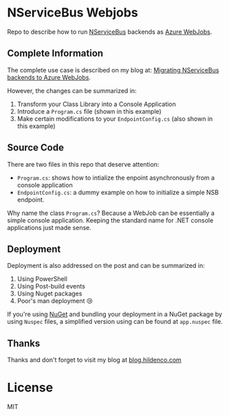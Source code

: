 # NServiceBus Webjobs
Repo to describe how to run [NServiceBus](https://particular.net/nservicebus) backends as 
[Azure WebJobs](https://docs.microsoft.com/en-us/azure/app-service/webjobs-create).

## Complete Information
The complete use case is described on my blog at: [Migrating NServiceBus
backends to Azure WebJobs](https://blog.hildenco.com/2020/02/migrating-nservicebus-backends-to-azure.html).

However, the changes can be summarized in:
1. Transform your Class Library into a Console Application
2. Introduce a `Program.cs` file (shown in this example)
3. Make certain modifications to your `EndpointConfig.cs` (also shown in this example)

## Source Code
There are two files in this repo that deserve attention:
* `Program.cs`: shows how to intialize the enpoint asynchronously from a console application
* `EndpointConfig.cs`: a dummy example on how to initialize a simple NSB endpoint.

Why name the class `Program.cs`? Because a WebJob can be essentially a simple console
application. Keeping the standard name for .NET console applications just made
sense.

## Deployment
Deployment is also addressed on the post and can be summarized in:
1. Using PowerShell
2. Using Post-build events
3. Using Nuget packages
4. Poor's man deployment 😢

If you're using [NuGet](https://nuget.org) and bundling your deployment in a
NuGet package by using `Nuspec` files, a simplified version using can be found
at `app.nuspec` file.

## Thanks
Thanks and don't forget to visit my blog at
[blog.hildenco.com](https://blog.hildenco.com)

# License
MIT

